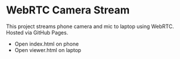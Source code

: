 # WebRTC Camera Stream

This project streams phone camera and mic to laptop using WebRTC. Hosted via GitHub Pages.

- Open index.html on phone
- Open viewer.html on laptop
